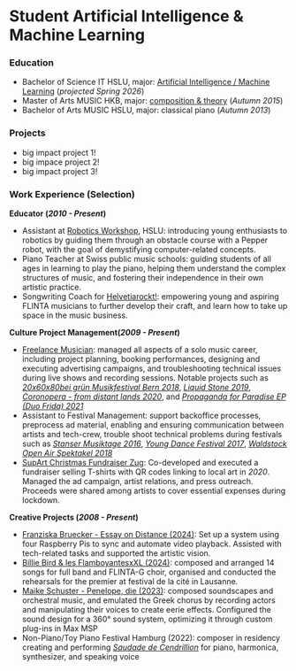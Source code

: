 # Student Artificial Intelligence & Machine Learning

### Education
- Bachelor of Science IT HSLU, major: [Artificial Intelligence / Machine Learning](https://www.hslu.ch/en/lucerne-school-of-information-technology/degree-programs/bachelor/artificial-intelligence-and-machine-learning/) (_projected Spring 2026_)
- Master of Arts MUSIC HKB, major: [composition & theory](https://www.hkb.bfh.ch/en/studies/master/music-composition/) (_Autumn 2015_)
- Bachelor of Arts MUSIC HSLU, major: classical piano (_Autumn 2013_)

### Projects
- big impact project 1!
- big impace project 2!
- big impact project 3!

### Work Experience (Selection)
**Educator (_2010 - Present_)**
- Assistant at [Robotics Workshop](https://www.hslu.ch/de-ch/informatik/ueber-uns/mint-foerderung/nationaler-zukunftstag/), HSLU: introducing young enthusiasts to robotics by guiding them through an obstacle course with a Pepper robot, with the goal of demystifying computer-related concepts.
- Piano Teacher at Swiss public music schools:  guiding students of all ages in learning to play the piano, helping them understand the complex structures of music, and fostering their independence in their own artistic practice.
- Songwriting Coach for [Helvetiarockt!](https://www.schweizerkulturpreise.ch/awards/de/home/musik/musik-archiv/musik-2023/spezialpreise-helvetiarockt.html): empowering young and aspiring FLINTA musicians to further develop their craft, and learn how to take up space in the music business. 

**Culture Project Management(_2009 - Present_)**
- [Freelance Musician](https://www.lauralivers.com): managed all aspects of a solo music career, including project planning, booking performances, designing and executing advertising campaigns, and troubleshooting technical issues during live shows and recording sessions. Notable projects such as [_20x60x80bei grün Musikfestival Bern 2018_](https://www.musikfestivalbern.ch/De/Archiv/Web/1031/2018), [_Liquid Stone 2019_](https://www.zugkultur.ch/9bR9LM/liquid-stone-laesst-emotionen-frei-zug), [_Coronopera - from distant lands 2020_](https://youtu.be/biS81CoXg5U?feature=shared), and [_Propaganda for Paradise EP (Duo Frida) 2021_](https://open.spotify.com/album/6BGe6eFcpCkgMqQKaQZGlu)
- Assistant to Festival Management: support backoffice processes, preprocess ad material, enabling and ensuring communication between artists and tech-crew, trouble shoot technical problems during festivals such as [_Stanser Musiktage 2016_](https://www.stansermusiktage.ch), [_Young Dance Festival 2017_](https://yocu.ch/index.php?cmspath=de/festivals/young-dance), [_Waldstock Open Air Spektakel 2018_](https://www.waldstock.ch)
- [SupArt Christmas Fundraiser Zug](https://issuu.com/zugkultur/docs/zug_kultur_magazin_12-2020/13): Co-developed and executed a fundraiser selling T-shirts with QR codes linking to local art in _2020_. Managed the ad campaign, artist relations, and press outreach. Proceeds were shared among artists to cover essential expenses during lockdown.

**Creative Projects (_2008 - Present_)**
- [Franziska Bruecker - Essay on Distance (2024)](https://franziskabruecker.com/portfolio/essay-on-distance/): Set up a system using four Raspberry Pis to sync and automate video playback. Assisted with tech-related tasks and supported the artistic vision.
- [Billie Bird & les FlamboyantesxXL (2024)](https://2024.festivalcite.ch/fr/p/billie-bird-les-flamboyantesxxl/): composed and arranged 14 songs for full band and FLINTA-G choir, organised and conducted the rehearsals for the premier at festival de la cité in Lausanne.
- [Maike Schuster - Penelope, die (2023)](https://mediathek.hfmt-hamburg.de/l2go/-/get/v/574):  composed soundscapes and orchestral music, and emulated the Greek chorus by recording actors and manipulating their voices to create eerie effects. Configured the sound design for a 360° sound system, optimizing it through custom plug-ins in Max MSP
- Non-Piano/Toy Piano Festival Hamburg (2022): composer in residency creating and performing [_Saudade de Cendrillion_](https://youtu.be/TBVHaPCJvkY?feature=shared) for piano, harmonica, synthesizer, and speaking voice


